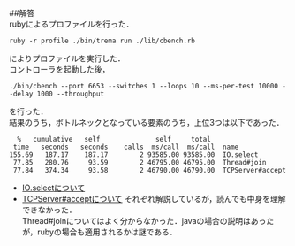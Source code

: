 ##解答  
rubyによるプロファイルを行った．  
```
ruby -r profile ./bin/trema run ./lib/cbench.rb 
```
によりプロファイルを実行した．  
コントローラを起動した後，
```
./bin/cbench --port 6653 --switches 1 --loops 10 --ms-per-test 10000 --delay 1000 --throughput 
```
を行った．  
結果のうち，ボトルネックとなっている要素のうち，上位3つは以下であった．  
```
  %   cumulative   self              self     total  
 time   seconds   seconds    calls  ms/call  ms/call  name  
155.69   187.17    187.17        2 93585.00 93585.00  IO.select  
 77.85   280.76     93.59        2 46795.00 46795.00  Thread#join  
 77.84   374.34     93.58        2 46790.00 46790.00  TCPServer#accept  
```

* [IO.selectについて](http://www.geekpage.jp/programming/ruby-network/select-0.php)
* [TCPServer#acceptについて](https://docs.ruby-lang.org/ja/latest/class/TCPServer.html)
それぞれ解説しているが，読んでも中身を理解できなかった．  
Thread#joinについてはよく分からなかった．javaの場合の説明はあったが，rubyの場合も適用されるかは謎である．  

